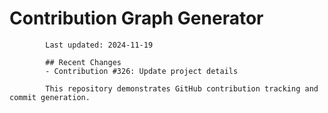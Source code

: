# Contribution Graph Generator
            
            Last updated: 2024-11-19
            
            ## Recent Changes
            - Contribution #326: Update project details
            
            This repository demonstrates GitHub contribution tracking and commit generation.
        